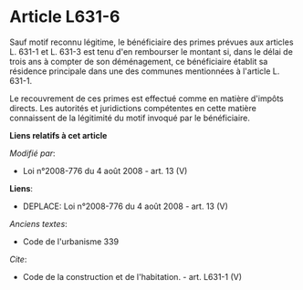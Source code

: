 # Article L631-6

Sauf motif reconnu légitime, le bénéficiaire des primes prévues aux articles L. 631-1 et L. 631-3 est tenu d'en rembourser le
montant si, dans le délai de trois ans à compter de son déménagement, ce bénéficiaire établit sa résidence principale dans
une des communes mentionnées à l'article L. 631-1. 

Le recouvrement de ces primes est effectué comme en matière d'impôts directs. Les autorités et juridictions compétentes en
cette matière connaissent de la légitimité du motif invoqué par le bénéficiaire.

**Liens relatifs à cet article**

_Modifié par_:

  - Loi n°2008-776 du 4 août 2008 - art. 13 (V)

**Liens**:

  - DEPLACE: Loi n°2008-776 du 4 août 2008 - art. 13 (V)

_Anciens textes_:

  - Code de l'urbanisme 339

_Cite_:

  - Code de la construction et de l'habitation. - art. L631-1 (V)
